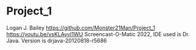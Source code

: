 # Project_1
Logan J. Bailey
https://github.com/Monster21Man/Project_1
https://youtu.be/vsKLAyvI1WU
Screencast-O-Matic 2022, IDE used is Dr. Java. Version is drjava-20120818-r5686
